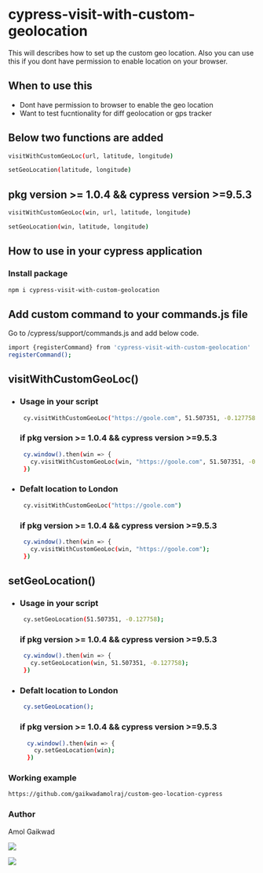 # cypress-visit-with-custom-geolocation
This will describes how to set up the custom geo location. Also you can use this if you dont have permission to enable location on your browser.



## When to use this
- Dont have permission to browser to enable the geo location
- Want to test fucntionality for diff geolocation or gps tracker

## Below two functions are added
```sh
visitWithCustomGeoLoc(url, latitude, longitude)
```
```sh
setGeoLocation(latitude, longitude)
```
## pkg version >= 1.0.4 && cypress version >=9.5.3
```sh
visitWithCustomGeoLoc(win, url, latitude, longitude)
```
```sh
setGeoLocation(win, latitude, longitude)
```

## How to use in your cypress application
### Install package
```sh
npm i cypress-visit-with-custom-geolocation
```

## Add custom command to your commands.js file
Go to /cypress/support/commands.js and add below code.
```sh
import {registerCommand} from 'cypress-visit-with-custom-geolocation'
registerCommand();
```

## visitWithCustomGeoLoc()

   - ### Usage in your script
     ```sh
      cy.visitWithCustomGeoLoc("https://goole.com", 51.507351, -0.127758);
      ```
     ### if pkg version >= 1.0.4 && cypress version >=9.5.3
     ```sh
      cy.window().then(win => {
        cy.visitWithCustomGeoLoc(win, "https://goole.com", 51.507351, -0.127758);
      })
      ```

   - ### Defalt location to London
     ```sh
      cy.visitWithCustomGeoLoc("https://goole.com")
     ```
     ### if pkg version >= 1.0.4 && cypress version >=9.5.3
     ```sh
      cy.window().then(win => {
        cy.visitWithCustomGeoLoc(win, "https://goole.com");
      })
      ```
 
## setGeoLocation()

   - ### Usage in your script
     ```sh
      cy.setGeoLocation(51.507351, -0.127758);
      ```
     ### if pkg version >= 1.0.4 && cypress version >=9.5.3
     ```sh
      cy.window().then(win => {
        cy.setGeoLocation(win, 51.507351, -0.127758);
      })
      ```

   - ### Defalt location to London
     ```sh
      cy.setGeoLocation();
     ```
     ### if pkg version >= 1.0.4 && cypress version >=9.5.3
      ```sh
        cy.window().then(win => {
          cy.setGeoLocation(win);
        })
      ```
### Working example
```sh
https://github.com/gaikwadamolraj/custom-geo-location-cypress
```

### Author
 Amol Gaikwad

 [<img src="https://img.icons8.com/fluency/48/000000/linkedin.png"/>](https://www.linkedin.com/in/gaikwadamolraj/)
 
 [<img src="https://img.icons8.com/external-xnimrodx-lineal-gradient-xnimrodx/64/000000/external-email-customer-service-xnimrodx-lineal-gradient-xnimrodx-2.png"/>](mailto:gaikwadamolraj@gmail.com)
